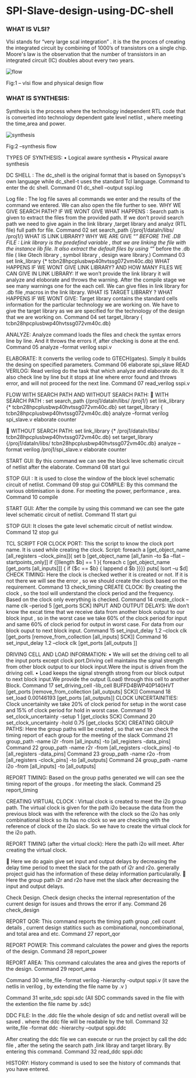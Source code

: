 # SPI-Slave-design-using-DC-shell


### WHAT IS VLSI?
 
Vlsi stands for “very large scal integration” . it is the the proces of creating the integrated circuit by combining of 1000’s of transistors on a single chip.
Moore's law is the observation that the number of transistors in an integrated circuit (IC) doubles about every two years.

![flow](https://github.com/Devi-charan-29/SPI-Slave-design-using-DC-shell/assets/95524221/2d61074f-8b67-4416-b8ca-a3ebcd2ef631)

Fig:1 – vlsi flow and physical design flow


### WHAT IS SYNTHESIS:
Synthesis is the process where the technology independent RTL code that is converted into technology dependent gate level netlist , where meeting the time,area and power.


![synthesis](https://github.com/Devi-charan-29/SPI-Slave-design-using-DC-shell/assets/95524221/7e03d979-0227-400a-8033-20c7879aa0d3)

Fig:2 –synthesis flow

TYPES OF SYNTHESIS:
•	Logical aware synthesis
•	Physical aware synthesis



DC SHELL :
The dc_shell is the original format that is based on Synopsys's own language while dc_shell-t uses the standard Tcl language. Command to enter the dc shell.
Command 01	dc_shell –output sspi.log
 
Log file :
The log file saves all commands we enter and the results of the command we entered. We can also open the file further to see.
WHY WE GIVE SEARCH PATH? IF WE WONT GIVE WHAT HAPPENS :
Search path is given to extract the files from the provided path. If we don’t provid search path we need to give again in the link library ,target library and analyz (RTL file) full path for file.
Command 02	set search_path {/proj1/dataIn/libs/ /proj1/}
WHAT IS LINK LIBRARY? WHY WE ARE GIVE “*” BEFORE THE .DB FILE :
Link library is the predefind variable , that we are linking the file with the instance lib file. It also extract the default files by using “*” before the .db file ( like Gtech library , symbol library , design ware library.)
Command 03 set link_library {* tcbn28hpcplusbwp40hvtssg072vm40c.db}
WHAT HAPPENS IF WE WONT GIVE LINK LIBRARY? AND HOW MANY FILES WE CAN GIVE IN LINK LIBRARY:
If we won’t provide the link library it will analyze and eloborate and throws the warning. After the compile stage we see many warnings one for the each cell. We can give files in link library for .db file ,macros in the link library.
WHAT IS TARGET LIBRARY ? WHAT HAPPENS IF WE WONT GIVE:
Target library contains the standard cells information for the particular technology we are working on. We have to give the target library as we are specified for the technology of the design that we are working on.
Command 04 set target_library { tcbn28hpcplusbwp40hvtssg072vm40c.db}
 
ANALYZE:
Analyze command loads the files and check the syntax errors line by line. And it throws the errors if, after checking is done at the end.
Command 05 analyze –format verilog sspi.v

ELABORATE:
It converts the verilog code to GTECH(gates). Simply it builds the desing on specified parameters.
Command 06 elaborate spi_slave
READ VERILOG:
Read verilog do the task that which analyze and elaborate do. It also check line by line but it stops at line where error found and throws error, and will not proceed for the next line.
Command 07  read_verilog sspi.v



FLOW WITH SEARCH PATH AND WITHOUT SEARCH PATH:
	WITH SEARCH PATH :
set search_path {/proj1/dataIn/libs/ /proj1/}
set link_library {* tcbn28hpcplusbwp40hvtssg072vm40c.db} set target_library { tcbn28hpcplusbwp40hvtssg072vm40c.db} analyze –format verilog spi_slave.v
elaborate counter

	WITHOUT SEARCH PATH:
set link_library {* /proj1/dataIn/libs/ tcbn28hpcplusbwp40hvtssg072vm40c.db} set target_library {/proj1/dataIn/libs/ tcbn28hpcplusbwp40hvtssg072vm40c.db} analyze –format verilog /proj1/spi_slave.v
elaborate counter
 
START GUI:
By this command we can see the block leve schematic circuit of netlist after the elaborate.
Command 08 start gui

 
STOP GUI :
It is used to close the window of the block level schematic circuit of netlist.
Command 09 stop gui
COMPILE:
By this command the various obtimisation is done. For meeting the power, performance , area.
Command 10 compile

 
 
 
START GUI:
After the compile by using this command we can see the gate level schematic circuit of netlist.
Command 11 start gui

 
STOP GUI:
It closes the gate level schematic circuit of netlist window.
Command 12 stop gui
 
TCL SCRIPT FOR CLOCK PORT:
This the script to know the clock port name. It is used while creating the clock.
Script:
foreach a [get_object_name [all_registers –clock_pins]]{
set b [get_object_name [all_fanin –to $a –flat –startpoints_only]] if {[llength $b] == 1 }{
foreach c [get_object_name [get_ports [all_inputs]]] { if {$c == $b} {
lappend d $b
}}}}
puts[ lsort –u $d]
CHECK TIMING:
Here the clock is checked wether it is created or not. If it is not there we will see the error , so we should create the clock based on the requirement.
Command 13 check_timing
CREATE CLOCK:
By creating the clock , so the tool will understand the clock period and the frequency. Based on the clock only everything is checked.
Command 14 create_clock –name clk –period 5 [get_ports SCK]
INPUT AND OUTPUT DELAYS:
We don’t know the excat time that we receive data from another block output to our block input , so in the worst case we take 60% of the clock period for input and same 60% of clock period for output in worst case. For data from our block ouput to next block input.
Command 15 set_input_delay 1.2 –clock clk [get_ports [remove_from_collection [all_inputs] SCK]]
Command 16	set_input_delay 1.2 –clock clk [get_ports [all_outputs ]]
 
DRIVING CELL AND LOAD INFORMATION:
•	We will set the driving cell to all the input ports except clock port.Driving cell maintains the signal strength from other block output to our block input.Were the input is driven from the driving cell.
•	Load keeps the signal strength strong from our block output to next block input.We provide the output (Load) through this cell to another Block.
Command 17 set_driving_cell -lib_cell BUFFD4BWP40P140HVT [get_ports [remove_from_collection [all_outputs] SCK]]
Command 18 set_load 0.00146193 [get_ports [all_outputs]]
CLOCK UNCERTAINITIES:
Clock uncertainity we take 20% of clock period for setup in the worst case and 15% of clock period for hold in worst case.
Command 19 set_clock_uncertainty -setup 1 [get_clocks SCK]
Command 20 set_clock_uncertainty -hold 0.75 [get_clocks SCK]
CREATING GROUP PATHS:
Here the group paths will be created , so that we can check the timing report of each group for the meeting of the slack
Command 21   group_path -name i2r -from [all_inputs] -to [all_registers -data_pins]
Command 22   group_path -name r2r -from [all_registers -clock_pins] -to [all_registers -data_pins]
Command 23	group_path -name r2o -from [all_registers -clock_pins] -to [all_outputs]
Command 24   group_path -name i2o -from [all_inputs] -to [all_outputs]

REPORT TIMING:
Based on the group paths generated we will can see the timing report of the groups . for meeting the slack.
Command 25   report_timing

 
 
 

 

 
 
CREATING VIRTUAL CLOCK :
Virtual clock is created to meet the i2o group path. The virtual clock is given for the path i2o because the data from the previous block was with the reference with the clock so the i2o has only combinational block so its has no clock so we are checking with the reference of clock of the i2o slack. So we have to create the virtual clock for the i2o path.

 

 
REPORT TIMING (after the virtual clock):
Here the path i2o will meet. After creating the virtual clock.

	Here we do again give set input and output delays by decreasing the delay time period to meet the slack for the path of i2r and r2o. generally project guid has the information of these delay information particularally.
	Here the group path i2r and r2o have met the slack after decreasing the input and output delays.

 
 
Check Design.
Check design checks the internal representation of the current design for issues and throws the error if any.
Command 26 check_design


REPORT QOR:
This command reports the timing path group ,cell count details , current design statitics such as combinational, noncombinational, and total area and etc.
Command 27 report_qor

 
 
 

 
REPORT POWER:
This command calculates the power and gives the reports of the design.
Command 28 report_power

 

 
 
REPORT AREA:
This command calculates the area and gives the reports of the design.
Command 29 report_area


Command	30	write_file -format verilog -hierarchy -output sppi.v
(it save the netlis in verilog , by extending the file name by .v )

Command 31 write_sdc sppi.sdc
(All SDC commands saved in the file with the extention the file name by .sdc)

DDC FILE:
In the .ddc file the whole design of sdc and netlist overall will be saved . where the ddc file will be readable by the toll.
Command 32 write_file -format ddc -hierarchy –output sppi.ddc

After creating the ddc file we can execute or run the project by call the ddc file , after the seting the search path ,link libray and target library. By entering this command.
Command 32 read_ddc sppi.ddc
 
HISTORY:
History command is used to see the history of commands that you have entered.

 
 
